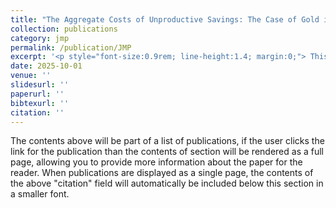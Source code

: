 ```yaml
---
title: "The Aggregate Costs of Unproductive Savings: The Case of Gold in India"
collection: publications
category: jmp
permalink: /publication/JMP
excerpt: '<p style="font-size:0.9rem; line-height:1.4; margin:0;"> This is the excerpt text in a smaller font. </p>'
date: 2025-10-01
venue: ''
slidesurl: ''
paperurl: ''
bibtexurl: ''
citation: ''
---
```

The contents above will be part of a list of publications, if the user clicks the link for the publication than the contents of section will be rendered as a full page, allowing you to provide more information about the paper for the reader. When publications are displayed as a single page, the contents of the above "citation" field will automatically be included below this section in a smaller font.

